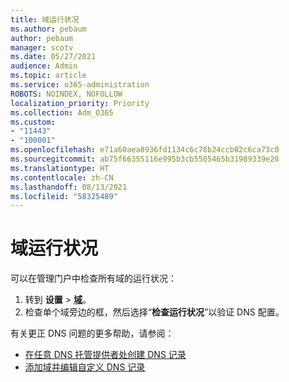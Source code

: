 ```yaml
---
title: 域运行状况
ms.author: pebaum
author: pebaum
manager: scotv
ms.date: 05/27/2021
audience: Admin
ms.topic: article
ms.service: o365-administration
ROBOTS: NOINDEX, NOFOLLOW
localization_priority: Priority
ms.collection: Adm_O365
ms.custom:
- "11443"
- "100001"
ms.openlocfilehash: e71a60aea8936fd1134c6c78b24ccb02c6ca73c0
ms.sourcegitcommit: ab75f66355116e995b3cb5505465b31989339e28
ms.translationtype: HT
ms.contentlocale: zh-CN
ms.lasthandoff: 08/13/2021
ms.locfileid: "58325489"
---
```

# <a name="domain-health-status"></a>域运行状况

可以在管理门户中检查所有域的运行状况：

1. 转到 **设置** > [**域**](https://portal.microsoft.com/Adminportal/Home?ref=/Domains)。
1. 检查单个域旁边的框，然后选择“**检查运行状况**”以验证 DNS 配置。

有关更正 DNS 问题的更多帮助，请参阅：

- [在任意 DNS 托管提供者处创建 DNS 记录](https://docs.microsoft.com/microsoft-365/admin/get-help-with-domains/create-dns-records-at-any-dns-hosting-provider)
- [添加域并编辑自定义 DNS 记录](https://docs.microsoft.com/microsoft-365/admin/setup/add-domain)